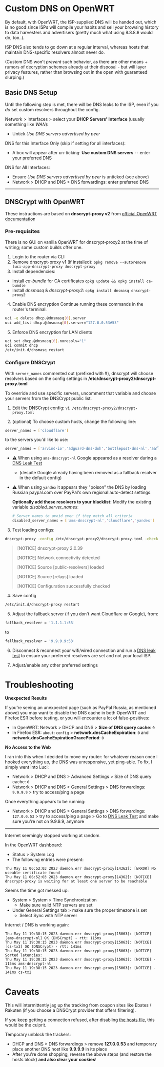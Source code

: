 # Custom DNS on OpenWRT
By default, with OpenWRT, the ISP-supplied DNS will be handed out, which is no good since ISPs will compile your habits and sell your browsing history to data harvesters and advertisers (pretty much what using 8.8.8.8 would do, too..).

ISP DNS also tends to go down at a regular interval, whereas hosts that maintain DNS-specific resolvers almost never do.

(Custom DNS won't *prevent* such behavior, as there are other means + rumors of decryption schemes already at their disposal - but will layer privacy features, rather than browsing out in the open with guaranteed slurping.)

## Basic DNS Setup
Until the following step is met, there will be DNS leaks to the ISP, even if you *do* set custom resolvers throughout the config.

Network > Interfaces > select your **DHCP Servers' Interface** (usually something like *WAN*):
- Untick *Use DNS servers advertised by peer*

DNS for this Interface Only (skip if setting for all interfaces):
- A box will appear after un-ticking: **Use custom DNS servers** -- enter your preferred DNS

DNS for All Interfaces:
- Ensure *Use DNS servers advertised by peer* is unticked (see above)
- Network > DHCP and DNS > DNS forwardings: enter preferred DNS

***

## DNSCrypt with OpenWRT
These instructions are based on **dnscrypt-proxy v2** from [official OpenWRT documentation](https://openwrt.org/docs/guide-user/services/dns/dnscrypt_dnsmasq_dnscrypt-proxy2)

### Pre-requisites
There is no GUI on vanilla OpenWRT for dnscrypt-proxy2 at the time of writing; some custom builds offer one.
1. Login to the router via CLI
2. Remove dnscrypt-proxy v1 (if installed): `opkg remove --autoremove luci-app-dnscrypt-proxy dnscrypt-proxy`
3. Install dependencies:
  - Install *ca-bundle* for CA certificates `opkg update && opkg install ca-bundle`
  - Install *dnsmasq* & *dnscrypt-proxy2*: `opkg install dnsmasq dnscrypt-proxy2`


4. Enable DNS encryption
Continue running these commands in the router's terminal.
```bash
uci -q delete dhcp.@dnsmasq[0].server
uci add_list dhcp.@dnsmasq[0].server="127.0.0.53#53"
```

5. Enforce DNS encryption for LAN clients
```bash
uci set dhcp.@dnsmasq[0].noresolv="1"
uci commit dhcp
/etc/init.d/dnsmasq restart
```

### Configure DNSCrypt
With `server_names` commented out (prefixed with #), dnscrypt will choose resolvers based on the config settings in **/etc/dnscrypt-proxy2/dnscrypt-proxy.toml**

To override and use specific servers, uncomment that variable and choose your servers from the DNSCrypt public list.

1. Edit the DNSCrypt config: `vi /etc/dnscrypt-proxy2/dnscrypt-proxy.toml`

2. (optional) To choose custom hosts, change the following line:
```bash
server_names = ['cloudflare']
````
to the servers you'd like to use:
```bash
server_names = ['arvind-io','adguard-dns-doh','bottlepost-dns-nl','aaflalo-me-nyc']
````
- :warning: When using `ams-dnscrypt-nl` Google appeared as a resolver during a [DNS Leak Test](https://dnsleaktest.com/)
  - (despite Google already having been removed as a fallback resolver in the default config)


- :warning: When using `yandex` it appears they "poison" the DNS by loading Russian paypal.com over PayPal's own regional auto-detect settings

  **Optionally add these resolvers to your blacklist:**  Modify the existing variable *disabled_server_names*:
  ```bash
  # Server names to avoid even if they match all criteria                         
  disabled_server_names = ['ams-dnscrypt-nl','cloudflare','yandex']    
  ```

3. Test loading configs:
```bash
dnscrypt-proxy -config /etc/dnscrypt-proxy2/dnscrypt-proxy.toml -check
```
> [NOTICE] dnscrypt-proxy 2.0.39
>
> [NOTICE] Network connectivity detected
>
> [NOTICE] Source [public-resolvers] loaded
>
> [NOTICE] Source [relays] loaded
>
> [NOTICE] Configuration successfully checked


4. Save config
```bash
/etc/init.d/dnscrypt-proxy restart
```

5. Adjust the fallback server (if you don't want Cloudflare or Google), from:
```bash
fallback_resolver = '1.1.1.1:53'
```
to
```bash
fallback_resolver = '9.9.9.9:53'
```

6. Disconnect & reconnect your wifi/wired connection and run a [DNS leak test](https://www.dnsleaktest.com) to ensure your preferred resolvers are set and not your local ISP.

7. Adjust/enable any other preferred settings

# Troubleshooting

**Unexpected Results**

If you're seeing an unexpected page (such as PayPal Russia, as mentioned above) you may want to disable the DNS cache in both OpenWRT and Firefox ESR before testing, or you will encounter a lot of false-positives:
- In OpenWRT: Network > DHCP and DNS > **Size of DNS query cache**: `0`
- In Firefox ESR: `about:config` > **network.dnsCacheExpiration**: `0` and **network.dnsCacheExpirationGracePeriod**: `0`

**No Access to the Web**

I ran into this when I decided to move my router: for whatever reason once I hooked everything up, the DNS was unresponsive, yet ping-able.  To fix, I simply went into Luci:
- Network > DHCP and DNS > Advanced Settings > Size of DNS query cache: `0`
- Network > DHCP and DNS > General Settings > DNS forwardings: `9.9.9.9` > try to access/ping a page

Once everything appears to be running:
- Network > DHCP and DNS > General Settings > DNS forwardings: `127.0.0.53` > try to access/ping a page > Go to [DNS Leak Test](https://dnsleaktest.com/) and make sure you're not on 9.9.9.9, anymore

***

Internet seemingly stopped working at random.

In the OpenWRT dashboard:

 - Status > System Log
 - The following entries were present:
 
  ```text
  Thu May 11 06:52:03 2023 daemon.err dnscrypt-proxy[14362]: [ERROR] No useable certificate found
  Thu May 11 06:52:03 2023 daemon.err dnscrypt-proxy[14362]: [NOTICE] dnscrypt-proxy is waiting for at least one server to be reachable
 ```

 Seems the time got messed up:

 - System > System > Time Synchronization
   - Make sure valid NTP servers are set
  - Under General Settings tab > make sure the proper timezone is set
    - Select Sync with NTP server

Internet / DNS is working again:

  ```text
  Thu May 11 19:38:15 2023 daemon.err dnscrypt-proxy[15063]: [NOTICE] [ams-dnscrypt-nl] OK (DNSCrypt) - rtt: 115ms
  Thu May 11 19:38:15 2023 daemon.err dnscrypt-proxy[15063]: [NOTICE] [cs-tx2] OK (DNSCrypt) - rtt: 141ms
  Thu May 11 19:38:15 2023 daemon.err dnscrypt-proxy[15063]: [NOTICE] Sorted latencies:
  Thu May 11 19:38:15 2023 daemon.err dnscrypt-proxy[15063]: [NOTICE] -   115ms ams-dnscrypt-nl
  Thu May 11 19:38:15 2023 daemon.err dnscrypt-proxy[15063]: [NOTICE] -   141ms cs-tx2
  ```

# Caveats
This will intermittently jag up the tracking from coupon sites like Ebates / Rakuten (if you choose a DNSCrypt provider that offers filtering).

If you keep getting a connection refused, after disabling [the hosts file](https://github.com/angela-d/autohosts), this would be the culprit.

Temporary unblock the trackers:
- DHCP and DNS > DNS forwardings > remove **127.0.0.53** and temporary place another DNS host like **9.9.9.9** in its place
- After you're done shopping, reverse the above steps (and restore the hosts block) **and also clear your cookies**!
